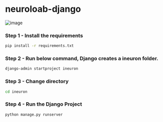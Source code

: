 # neuroloab-django

![image](https://user-images.githubusercontent.com/115451707/196919992-edcfea8b-e3f6-4f35-9398-43be66b5622d.png)

### Step 1 - Install the requirements
```bash
pip install -r requirements.txt
```

### Step 2 - Run below command, Django creates a ineuron folder.
```bash
django-admin startproject ineuron
```

### Step 3 - Change directory
```bash
cd ineuron
```

### Step 4 - Run the Django Project
```bash
python manage.py runserver
```
